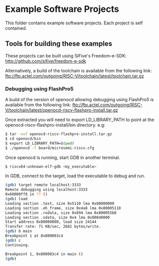 Example Software Projects
=========================

This folder contains example software projects. Each project is self contained.

Tools for building these examples
---------------------------------

These projects can be built using SiFive's Freedom-e-SDK:  http://github.com/sifive/freedom-e-sdk

Alternatively, a build of the toolchain is available from the following link: ftp://ftp.actel.com/outgoing/RISC-V/toolchain/latest/toolchain.tar.gz

### Debugging using FlashPro5
A build of the version of openocd allowing debugging using FlashPro5 is available from the following link: ftp://ftp.actel.com/outgoing/RISC-V/toolchain/latest/openocd-riscv-flashpro-install.tar.gz

Once extracted you will need to export LD_LIBRARY_PATH to point at the openocd-riscv-flashpro-install/bin directory. e.g:
```sh
$ tar -xvf openocd-riscv-flashpro-install.tar.gz
$ cd openocd/bin
$ export LD_LIBRARY_PATH=$(pwd)
$ ./openocd -f board/microsemi-riscv.cfg
```

Once openocd is running, start GDB in another terminal.
```sh
$ riscv64-unknown-elf-gdb <my_executable>
```

In GDB, connect to the target, load the executable to debug and run.
```sh
(gdb) target remote localhost:3333
Remote debugging using localhost:3333
0x60000ff8 in ?? ()
(gdb) load
Loading section .text, size 0x5110 lma 0x80000000
Loading section .eh_frame, size 0x4a8 lma 0x80005110
Loading section .rodata, size 0x894 lma 0x800055b8
Loading section .sdata, size 0x4 lma 0x80040000
Start address 0x80000000, load size 24144
Transfer rate: 71 KB/sec, 2682 bytes/write.
(gdb) b main
Breakpoint 1 at 0x800003c4
(gdb) c
Continuing.

Breakpoint 1, 0x800003c4 in main ()
(gdb) 
```
